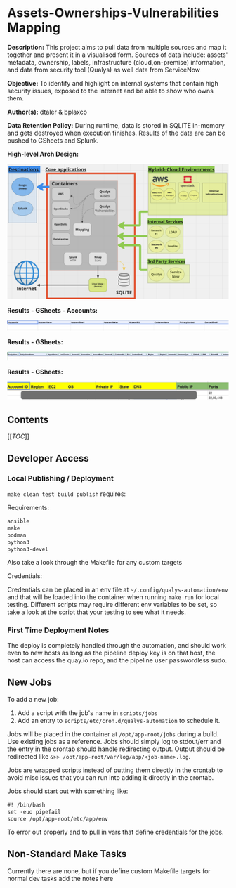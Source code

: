 # Assets-Ownerships-Vulnerabilities Mapping 

**Description:** This project aims to pull data from multiple sources and map it together and present it in a visualised form.
Sources of data include: assets' metadata, ownership, labels, infrastructure (cloud,on-premise) information, and data from security tool (Qualys) as well data from ServiceNow

**Objective:** To identify and highlight on internal systems that contain high security issues, exposed to the Internet and be able to show who owns them. 

**Author(s):** dtaler & bplaxco

**Data Retention Policy:** During runtime, data is stored in SQLITE in-memory and gets destroyed when execution finishes. Results of the data are can be pushed to GSheets and Splunk.

**High-level Arch Design:**


![image info](image-overview.png)


**Results - GSheets - Accounts:**

![image info](image-accounts.png)

**Results - GSheets:**

![image info](image-qualys-accounts-EC2-IPs.png)

**Results - GSheets:**

![image info](image-accounts-EC2-IPs.png)


## Contents

[[_TOC_]]

## Developer Access

### Local Publishing / Deployment

`make clean test build publish` requires:


Requirements:

```
ansible
make
podman
python3
python3-devel
```

Also take a look through the Makefile for any custom targets

Credentials:

Credentials can be placed in an env file at `~/.config/qualys-automation/env`
and that will be loaded into the container when running `make run` for local
testing. Different scripts may require different env variables to be set,
so take a look at the script that your testing to see what it needs.


### First Time Deployment Notes

The deploy is completely handled through the automation, and should work
even to new hosts as long as the pipeline deploy key is on that host, the host
can access the quay.io repo, and the pipeline user passwordless sudo.

## New Jobs

To add a new job:

1. Add a script with the job's name in `scripts/jobs`
1. Add an entry to `scripts/etc/cron.d/qualys-automation` to schedule it.

Jobs will be placed in the container at `/opt/app-root/jobs` during a build.
Use existing jobs as a reference. Jobs should simply log to stdout/err and
the entry in the crontab should handle redirecting output. Output should be
redirected like `&>> /opt/app-root/var/log/app/<job-name>.log`.

Jobs are wrapped scripts instead of putting them directly in the crontab to
avoid misc issues that you can run into adding it directly in the crontab.

Jobs should start out with something like:

```
#! /bin/bash
set -euo pipefail
source /opt/app-root/etc/app/env
```

To error out properly and to pull in vars that define credentials for the
jobs.

## Non-Standard Make Tasks

Currently there are none, but if you define custom Makefile targets for normal
dev tasks add the notes here
